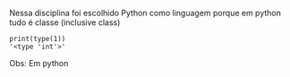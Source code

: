 Nessa disciplina foi escolhido Python como linguagem porque em python tudo é classe (inclusive class)

```
print(type(1))
'<type 'int'>'
```


Obs: Em python 